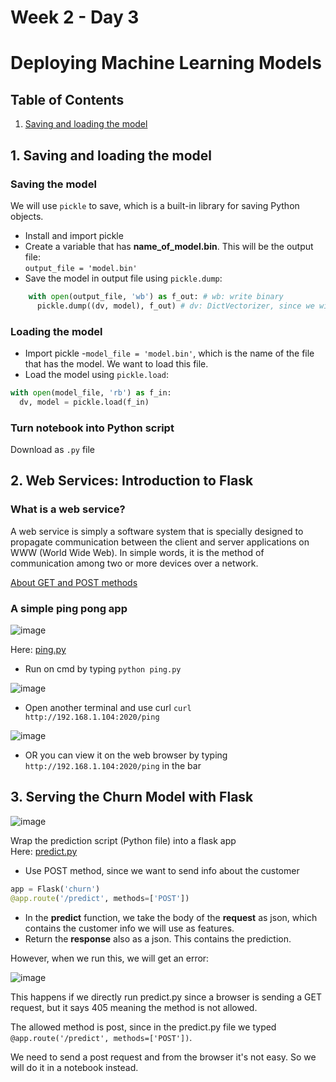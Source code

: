 # Week 2 - Day 3

# Deploying Machine Learning Models

## Table of Contents

<ol>
  <li><a href="#1-saving-and-loading-the-model">Saving and loading the model</a></li>
</ol>

## 1. Saving and loading the model

### Saving the model
We will use `pickle` to save, which is a built-in library for saving Python objects.
- Install and import pickle
- Create a variable that has **name_of_model.bin**. This will be the output file: <br> `output_file = 'model.bin'`
- Save the model in output file using `pickle.dump`:
```python
    with open(output_file, 'wb') as f_out: # wb: write binary
      pickle.dump((dv, model), f_out) # dv: DictVectorizer, since we will need it in this model
```

### Loading the model
- Import pickle
-`model_file = 'model.bin'`, which is the name of the file that has the model. We want to load this file.
- Load the model using `pickle.load`:
``` python
with open(model_file, 'rb') as f_in:
  dv, model = pickle.load(f_in)
```

### Turn notebook into Python script
Download as `.py` file

## 2. Web Services: Introduction to Flask

### What is a web service?
A web service is simply a software system that is specially designed to propagate communication between the client and server applications on WWW (World Wide Web). In simple words, it is the method of communication among two or more devices over a network.

<a href="https://www.w3schools.com/tags/ref_httpmethods.asp">About GET and POST methods</a>

### A simple ping pong app

![image](https://user-images.githubusercontent.com/70928356/205270303-6740e8b2-b847-4e30-b3e2-6b550a07d625.png)

Here: <a href="https://github.com/SohailaDiab/365-Days-of-AI/blob/main/Week-2/Day-3/ping.py">ping.py</a>

- Run on cmd by typing `python ping.py`

![image](https://user-images.githubusercontent.com/70928356/205271990-e093fd2e-3710-4778-b4ae-88bc5104e660.png)

- Open another terminal and use curl `curl http://192.168.1.104:2020/ping` 

![image](https://user-images.githubusercontent.com/70928356/205272269-6812532e-d710-44de-83d5-0db9eaa572c0.png)

- OR you can view it on the web browser by typing `http://192.168.1.104:2020/ping` in the bar

## 3. Serving the Churn Model with Flask

![image](https://user-images.githubusercontent.com/70928356/205274457-1e59e274-4349-4d70-9342-8e5fe855e2f5.png)

Wrap the prediction script (Python file) into a flask app <br>
Here: <a href="https://github.com/SohailaDiab/365-Days-of-AI/blob/main/Week-2/Day-3/predict.py">predict.py</a>

- Use POST method, since we want to send info about the customer
```python
app = Flask('churn')
@app.route('/predict', methods=['POST'])
```
- In the **predict** function, we take the body of the **request** as json, which contains the customer info we will use as features.
- Return the **response** also as a json. This contains the prediction.

However, when we run this, we will get an error:

![image](https://user-images.githubusercontent.com/70928356/205276787-ea412705-de73-4b22-80f8-e30601555281.png)

This happens if we directly run predict.py since a browser is sending a GET request, but it says 405 meaning the method is not allowed.

The allowed method is post, since in the predict.py file we typed `@app.route('/predict', methods=['POST'])`.

We need to send a post request and from the browser it's not easy. So we will do it in a notebook instead.
